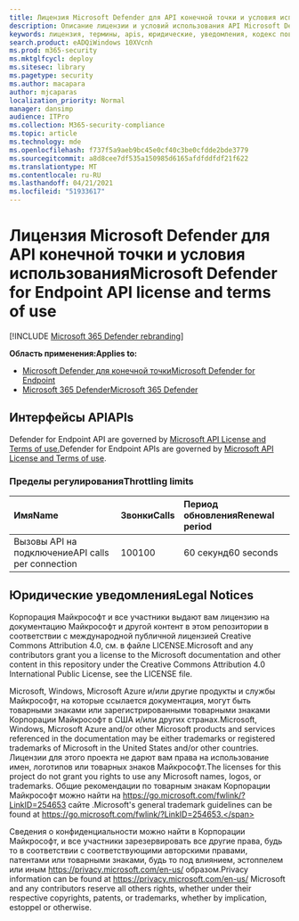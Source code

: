 ```yaml
---
title: Лицензия Microsoft Defender для API конечной точки и условия использования
description: Описание лицензии и условий использования API Microsoft Defender
keywords: лицензия, термины, apis, юридические, уведомления, кодекс поведения
search.product: eADQiWindows 10XVcnh
ms.prod: m365-security
ms.mktglfcycl: deploy
ms.sitesec: library
ms.pagetype: security
ms.author: macapara
author: mjcaparas
localization_priority: Normal
manager: dansimp
audience: ITPro
ms.collection: M365-security-compliance
ms.topic: article
ms.technology: mde
ms.openlocfilehash: f737f5a9aeb9bc45e0cf40c3be0cfdde2bde3779
ms.sourcegitcommit: a8d8cee7df535a150985d6165afdfddfdf21f622
ms.translationtype: MT
ms.contentlocale: ru-RU
ms.lasthandoff: 04/21/2021
ms.locfileid: "51933617"
---
```

# <a name="microsoft-defender-for-endpoint-api-license-and-terms-of-use"></a><span data-ttu-id="4410c-104">Лицензия Microsoft Defender для API конечной точки и условия использования</span><span class="sxs-lookup"><span data-stu-id="4410c-104">Microsoft Defender for Endpoint API license and terms of use</span></span>

[!INCLUDE [Microsoft 365 Defender rebranding](../../includes/microsoft-defender.md)]

<span data-ttu-id="4410c-105">**Область применения:**</span><span class="sxs-lookup"><span data-stu-id="4410c-105">**Applies to:**</span></span>
- [<span data-ttu-id="4410c-106">Microsoft Defender для конечной точки</span><span class="sxs-lookup"><span data-stu-id="4410c-106">Microsoft Defender for Endpoint</span></span>](https://go.microsoft.com/fwlink/p/?linkid=2154037)
- [<span data-ttu-id="4410c-107">Microsoft 365 Defender</span><span class="sxs-lookup"><span data-stu-id="4410c-107">Microsoft 365 Defender</span></span>](https://go.microsoft.com/fwlink/?linkid=2118804)

## <a name="apis"></a><span data-ttu-id="4410c-108">Интерфейсы API</span><span class="sxs-lookup"><span data-stu-id="4410c-108">APIs</span></span>

<span data-ttu-id="4410c-109">Defender for Endpoint API are governed by [Microsoft API License and Terms of use.](https://docs.microsoft.com/legal/microsoft-apis/terms-of-use)</span><span class="sxs-lookup"><span data-stu-id="4410c-109">Defender for Endpoint APIs are governed by [Microsoft API License and Terms of use](https://docs.microsoft.com/legal/microsoft-apis/terms-of-use).</span></span>

### <a name="throttling-limits"></a><span data-ttu-id="4410c-110">Пределы регулирования</span><span class="sxs-lookup"><span data-stu-id="4410c-110">Throttling limits</span></span>

<span data-ttu-id="4410c-111">Имя</span><span class="sxs-lookup"><span data-stu-id="4410c-111">Name</span></span> | <span data-ttu-id="4410c-112">Звонки</span><span class="sxs-lookup"><span data-stu-id="4410c-112">Calls</span></span> | <span data-ttu-id="4410c-113">Период обновления</span><span class="sxs-lookup"><span data-stu-id="4410c-113">Renewal period</span></span> 
:---|:---|:---
<span data-ttu-id="4410c-114">Вызовы API на подключение</span><span class="sxs-lookup"><span data-stu-id="4410c-114">API calls per connection</span></span> | <span data-ttu-id="4410c-115">100</span><span class="sxs-lookup"><span data-stu-id="4410c-115">100</span></span> | <span data-ttu-id="4410c-116">60 секунд</span><span class="sxs-lookup"><span data-stu-id="4410c-116">60 seconds</span></span>


## <a name="legal-notices"></a><span data-ttu-id="4410c-117">Юридические уведомления</span><span class="sxs-lookup"><span data-stu-id="4410c-117">Legal Notices</span></span>

<span data-ttu-id="4410c-118">Корпорация Майкрософт и все участники выдают вам лицензию на документацию Майкрософт и другой контент в этом репозитории в соответствии с международной публичной лицензией Creative Commons Attribution 4.0, см. в файле LICENSE.</span><span class="sxs-lookup"><span data-stu-id="4410c-118">Microsoft and any contributors grant you a license to the Microsoft documentation and other content in this repository under the Creative Commons Attribution 4.0 International Public License, see the LICENSE file.</span></span>

<span data-ttu-id="4410c-119">Microsoft, Windows, Microsoft Azure и/или другие продукты и службы Майкрософт, на которые ссылается документация, могут быть товарными знаками или зарегистрированными товарными знаками Корпорации Майкрософт в США и/или других странах.</span><span class="sxs-lookup"><span data-stu-id="4410c-119">Microsoft, Windows, Microsoft Azure and/or other Microsoft products and services referenced in the documentation may be either trademarks or registered trademarks of Microsoft in the United States and/or other countries.</span></span> <span data-ttu-id="4410c-120">Лицензии для этого проекта не дарют вам права на использование имен, логотипов или товарных знаков Майкрософт.</span><span class="sxs-lookup"><span data-stu-id="4410c-120">The licenses for this project do not grant you rights to use any Microsoft names, logos, or trademarks.</span></span> <span data-ttu-id="4410c-121">Общие рекомендации по товарным знакам Корпорации Майкрософт можно найти на https://go.microsoft.com/fwlink/?LinkID=254653 сайте .</span><span class="sxs-lookup"><span data-stu-id="4410c-121">Microsoft's general trademark guidelines can be found at https://go.microsoft.com/fwlink/?LinkID=254653.</span></span>

<span data-ttu-id="4410c-122">Сведения о конфиденциальности можно найти в Корпорации Майкрософт, и все участники зарезервировать все другие права, будь то в соответствии с соответствующими авторскими правами, патентами или товарными знаками, будь то под влиянием, эстоппелем или иным https://privacy.microsoft.com/en-us/ образом.</span><span class="sxs-lookup"><span data-stu-id="4410c-122">Privacy information can be found at https://privacy.microsoft.com/en-us/ Microsoft and any contributors reserve all others rights, whether under their respective copyrights, patents, or trademarks, whether by implication, estoppel or otherwise.</span></span>

